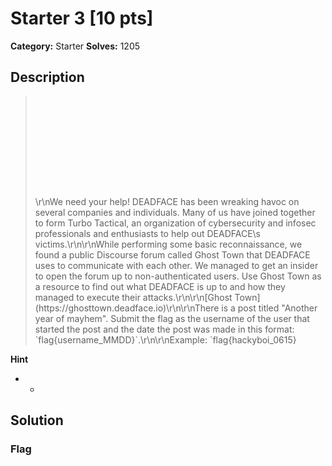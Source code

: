 # Starter 3 [10 pts]

**Category:** Starter
**Solves:** 1205

## Description
><iframe src="" style="background-image: url(\https://cyberhacktics.sfo2.digitaloceanspaces.com/logo_turbotactical_2_256_textured.png\);background-size:contain;background-position:center center;background-origin:content-box;background-repeat:no-repeat;background-color:rgb(40, 40, 40);min-height:160px;height:160px;width:100%;padding:0px;border:none" title="Iframe Example"></iframe>\r\nWe need your help! DEADFACE has been wreaking havoc on several companies and individuals. Many of us have joined together to form Turbo Tactical, an organization of cybersecurity and infosec professionals and enthusiasts to help out DEADFACE\s victims.\r\n\r\nWhile performing some basic reconnaissance, we found a public Discourse forum called Ghost Town that DEADFACE uses to communicate with each other. We managed to get an insider to open the forum up to non-authenticated users. Use Ghost Town as a resource to find out what DEADFACE is up to and how they managed to execute their attacks.\r\n\r\n[Ghost Town](https://ghosttown.deadface.io)\r\n\r\nThere is a post titled "Another year of mayhem". Submit the flag as the username of the user that started the post and the date the post was made in this format: `flag{username_MMDD}`.\r\n\r\nExample: `flag{hackyboi_0615}

**Hint**
* -

## Solution

### Flag

